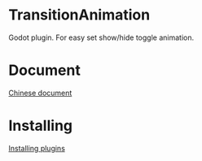 # TransitionAnimation
 Godot plugin. For easy set show/hide toggle animation.

# Document
[Chinese document](https://shimo.im/docs/rptwyk8gqcGRhYJQ/)

# Installing
[Installing plugins](https://docs.godotengine.org/en/stable/tutorials/plugins/editor/installing_plugins.html)
